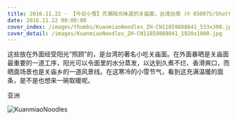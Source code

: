 ```yaml
---
title: 2016.11.22 - 【今日小雪】充满阳光味道的关庙面，台湾台南 (© 850075/Shutterstock)
date: 2016.11.22 00:00:00
cover_index: /images/thumbs/KuanmiaoNoodles_ZH-CN11859888841_533x300.jpg
cover_detail: /images/KuanmiaoNoodles_ZH-CN11859888841_1920x1080.jpg
---
```


这些放在外面经受阳光“照顾”的，是台湾的著名小吃关庙面。在外面暴晒是关庙面最重要的一道工序，阳光可以令面里的水分蒸发，以达到久煮不烂、香滑爽口，而晒面场景也是关庙乡的一道风景线。在这寒冷的小雪节气，看到这充满温暖的面条，是不是也想来一碗取暖呢。

亚洲

![KuanmiaoNoodles](/images/KuanmiaoNoodles_ZH-CN11859888841_1920x1080.jpg)
